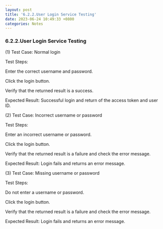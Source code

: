 ```yaml
---
layout: post
title: '6.2.2.User Login Service Testing'
date: 2023-06-24 10:49:33 +0800
categories: Notes
---
```


### 6.2.2.User Login Service Testing

(1) Test Case: Normal login

Test Steps:

Enter the correct username and password.

Click the login button.

Verify that the returned result is a success.

Expected Result: Successful login and return of the access token and user ID.

(2) Test Case: Incorrect username or password

Test Steps:

Enter an incorrect username or password.

Click the login button.

Verify that the returned result is a failure and check the error message.

Expected Result: Login fails and returns an error message.

(3) Test Case: Missing username or password

Test Steps:

Do not enter a username or password.

Click the login button.

Verify that the returned result is a failure and check the error message.

Expected Result: Login fails and returns an error message.
